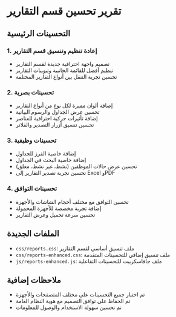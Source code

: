 # تقرير تحسين قسم التقارير

## التحسينات الرئيسية

### 1. إعادة تنظيم وتنسيق قسم التقارير
- تصميم واجهة احترافية جديدة لقسم التقارير
- تنظيم أفضل للقائمة الجانبية وتبويبات التقارير
- تحسين تجربة التنقل بين أنواع التقارير المختلفة

### 2. تحسينات بصرية
- إضافة ألوان مميزة لكل نوع من أنواع التقارير
- تحسين عرض الجداول والرسوم البيانية
- إضافة تأثيرات حركية احترافية للعناصر
- تحسين تنسيق أزرار التصدير والفلاتر

### 3. تحسينات وظيفية
- إضافة خاصية الفرز للجداول
- إضافة خاصية البحث في الجداول
- تحسين عرض حالات الموظفين (نشط، غير نشط، معلق)
- تحسين تجربة تصدير التقارير إلى Excel وPDF

### 4. تحسينات التوافق
- تحسين التوافق مع مختلف أحجام الشاشات والأجهزة
- إضافة تجربة مخصصة للأجهزة المحمولة
- تحسين سرعة تحميل وعرض التقارير

## الملفات الجديدة
- `css/reports.css`: ملف تنسيق أساسي لقسم التقارير
- `css/reports-enhanced.css`: ملف تنسيق إضافي للتحسينات المتقدمة
- `js/reports-enhanced.js`: ملف جافاسكريبت للتحسينات التفاعلية

## ملاحظات إضافية
- تم اختبار جميع التحسينات على مختلف المتصفحات والأجهزة
- تم الحفاظ على توافق التصميم مع هوية النظام العامة
- تم تحسين سهولة الاستخدام والوصول للمعلومات
